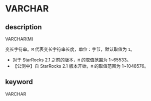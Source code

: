 # VARCHAR

## description

VARCHAR(M)

变长字符串。`M` 代表变长字符串长度，单位：字节，默认取值为 `1`。

- 对于 StarRocks 2.1 之前的版本，`M` 的取值范围为 1~65533。
- 【公测中】自 StarRocks 2.1 版本开始，`M` 的取值范围为 1~1048576。

## keyword

VARCHAR

